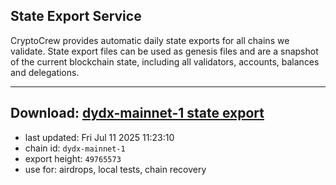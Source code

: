 ## State Export Service
CryptoCrew provides automatic daily state exports for all chains we validate. State export files can be used as genesis files and are a snapshot of the current blockchain state, including all validators, accounts, balances and delegations.

---
**Download: [dydx-mainnet-1 state export](https://dl-tyo.ccvalidators.com/SERVICE/dydx/dydx-mainnet-1_export_49765573.json)**
---

- last updated: Fri Jul 11 2025 11:23:10
- chain id: `dydx-mainnet-1`
- export height: `49765573`
- use for: airdrops, local tests, chain recovery
